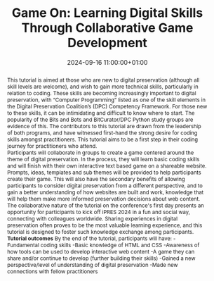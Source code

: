 ---
abstract: "This tutorial is aimed at those who are new to digital preservation (although
  all skill levels are welcome), and wish to gain more technical skills, particularly
  in relation to coding. These skills are becoming increasingly important to digital
  preservation, with “Computer Programming” listed as one of the skill elements in
  the Digital Preservation Coalition’s (DPC) Competency Framework. For those new to
  these skills, it can be intimidating and difficult to know where to start. The popularity
  of the Bits and Bots and BitCurator/DPC Python study groups are evidence of this.
  The contributors to this tutorial are drawn from the leadership of both programs,
  and have witnessed first-hand the strong desire for coding skills amongst practitioners.
  This tutorial aims to be a first step in their coding journey for practitioners
  who attend.\n \nParticipants will collaborate in groups to create a game centered
  around the theme of digital preservation. In the process, they will learn basic
  coding skills and will finish with their own interactive text based game on a shareable
  website. Prompts, ideas, templates and sub themes will be provided to help participants
  create their game. This will also have the secondary benefits of allowing participants
  to consider digital preservation from a different perspective, and to gain a better
  understanding of how websites are built and work, knowledge that will help them
  make more informed preservation decisions about web content.\nThe collaborative
  nature of the tutorial on the conference's first day presents an opportunity for
  participants to kick off iPRES 2024 in a fun and social way, connecting with colleagues
  worldwide. Sharing experiences in digital preservation often proves to be the most
  valuable learning experience, and this tutorial is designed to foster such knowledge
  exchange among participants.\n \n**Tutorial outcomes**\nBy the end of the tutorial,
  participants will have: \n-Fundamental coding skills \n-Basic knowledge of HTML
  and CSS \n-Awareness of how tools can be used to develop interactive web content
  \n-A game they can share and/or continue to develop (further building their skills)
  \n-Gained a new perspective/level of understanding of digital preservation\n-Made
  new connections with fellow practitioners"
creators:
- Ellie O’Leary
- Francesca Mackenzie
- Lotte Wijsman
- Sharon McMeekin
- Susanne van den Eijkel
date: 2024-09-16 11:00:00+01:00
document_url: null
grand_parent: iPRES
institutions: []
keywords:
- information technology for dp
- start 2 preserve
landing_page_url: ''
language: eng
layout: publication
license: Creative Commons Attribution Share-Alike 4.0 (CC-BY-SA-4.0)
notes_url: ''
parent: iPRES 2024
publication_type: workshop
size: null
slides_url: ''
source_name: iPRES
stream_url: ''
title: 'Game On: Learning Digital Skills Through Collaborative Game Development'
year: 2024
---